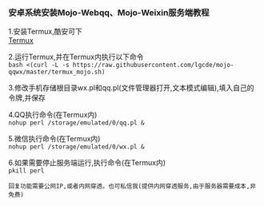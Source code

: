 ### 安卓系统安装Mojo-Webqq、Mojo-Weixin服务端教程  

1.安装Termux,酷安可下  
[Termux](https://www.coolapk.com/apk/com.termux)


2.运行Termux,并在Termux内执行以下命令  
`bash <(curl -L -s https://raw.githubusercontent.com/lgcde/mojo-qqwx/master/termux_mojo.sh)`

3.修改手机存储根目录wx.pl和qq.pl(文件管理器打开,文本模式编辑),填入自己的令牌,并保存  

4.QQ执行命令(在Termux内)  
`nohup perl /storage/emulated/0/qq.pl &`

5.微信执行命令(在Termux内)  
`nohup perl /storage/emulated/0/wx.pl &`

6.如果需要停止服务端运行,执行命令(在Termux内)  
``pkill perl``

`回复功能需要公网IP,或者内网穿透。也可私信我(提供内网穿透服务,由于服务器需要成本,非免费)`
